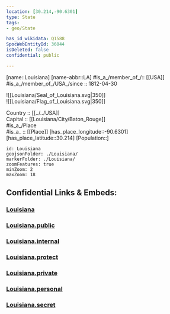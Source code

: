 ```yaml
---
location: [30.214,-90.6301] 
type: State
tags:
- geo/State

has_id_wikidata: Q1588 
SpocWebEntityId: 36044
isDeleted: false
confidential: public

---
```

[name::Louisiana] 
[name-abbr::LA] 
#is_a_/member_of_/:: [[USA]]
#is_a_/member_of_/USA_/since :: 1812-04-30 


![[Louisiana/Seal_of_Louisiana.svg|350]]  
![[Louisiana/Flag_of_Louisiana.svg|350]]  

Country :: [[../../USA]]  
Capital :: [[Louisiana/City/Baton_Rouge]]  
#is_a_/Place  
#is_a_ :: [[Place]] 
[has_place_longitude::-90.6301] 
[has_place_latitude::30.214] 
[Population::] 



```leaflet
id: Louisiana
geojsonFolder: ./Louisiana/
markerFolder: ./Louisiana/
zoomFeatures: true 
minZoom: 2 
maxZoom: 18
```


## Confidential Links & Embeds: 

### [Louisiana](/_Standards/Earth/Continent/America~North/USA/USA~Central/Louisiana.md) 

### [Louisiana.public](/_public/Earth/Continent/America~North/USA/USA~Central/Louisiana.public.md) 

### [Louisiana.internal](/_internal/Earth/Continent/America~North/USA/USA~Central/Louisiana.internal.md) 

### [Louisiana.protect](/_protect/Earth/Continent/America~North/USA/USA~Central/Louisiana.protect.md) 

### [Louisiana.private](/_private/Earth/Continent/America~North/USA/USA~Central/Louisiana.private.md) 

### [Louisiana.personal](/_personal/Earth/Continent/America~North/USA/USA~Central/Louisiana.personal.md) 

### [Louisiana.secret](/_secret/Earth/Continent/America~North/USA/USA~Central/Louisiana.secret.md)

